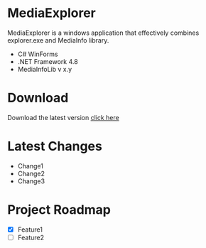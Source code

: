 # MediaExplorer
MediaExplorer is a windows application that effectively combines explorer.exe and MediaInfo library.
 - C# WinForms
 - .NET Framework 4.8
 - MediaInfoLib v x.y

# Download

Download the latest version [click here](https://www.download.here/todo)

# Latest Changes
 - Change1
 - Change2
 - Change3

# Project Roadmap
- [x] Feature1
- [ ] Feature2